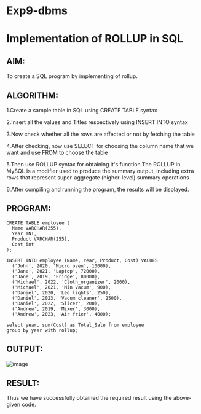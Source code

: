 # Exp9-dbms
# Implementation of ROLLUP in SQL
## AIM:
To create a SQL program by implementing of rollup.

## ALGORITHM:
1.Create a sample table in SQL using CREATE TABLE syntax

2.Insert all the values and Titles respectively using INSERT INTO syntax

3.Now check whether all the rows are affected or not by fetching the table

4.After checking, now use SELECT for choosing the column name that we want and use FROM to choose the table

5.Then use ROLLUP syntax for obtaining it's function.The ROLLUP in MySQL is a modifier used to produce the summary output, including extra rows 
that represent super-aggregate (higher-level) summary operations

6.After compiling and running the program, the results will be displayed.

## PROGRAM:
```
CREATE TABLE employee (
  Name VARCHAR(255),
  Year INT,
  Product VARCHAR(255),
  Cost int
);

INSERT INTO employee (Name, Year, Product, Cost) VALUES
  ('John', 2020, 'Micro oven', 10000),
  ('Jane', 2021, 'Laptop', 72000),
  ('Jane', 2019, 'Fridge', 80000),
  ('Michael', 2022, 'Cloth_organizer', 2000),
  ('Michael', 2021, 'Min Vacum', 900),
  ('Daniel', 2020, 'Led lights', 250),
  ('Daniel', 2023, 'Vacum cleaner', 2500),
  ('Daniel', 2022, 'Slicer', 200),
  ('Andrew', 2019, 'Mixer', 3000),
  ('Andrew', 2023, 'Air frier', 4000);
  
select year, sum(Cost) as Total_Sale from employee
group by year with rollup;
```
## OUTPUT:
![image](https://github.com/Archana2003-Jkumar/Exp9-dbms/assets/93427594/ae70096c-cc14-4d70-ba15-183f1d11f321)


## RESULT:
Thus we have successfully obtained the required result using the above-given code.

